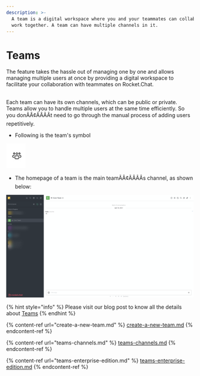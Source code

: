 ```yaml
---
description: >-
  A team is a digital workspace where you and your teammates can collaborate and
  work together. A team can have multiple channels in it.
---
```


# Teams

The feature takes the hassle out of managing one by one and allows managing multiple users at once by providing a digital workspace to facilitate your collaboration with teammates on Rocket.Chat.

\
Each team can have its own channels, which can be public or private. Teams allow you to handle multiple users at the same time efficiently. So you donÃÂ¢ÃÂÃÂt need to go through the manual process of adding users repetitively.

* Following is the team's symbol

![](<../../../../.gitbook/assets/image (343).png>)

* The homepage of a team is the main teamÃÂ¢ÃÂÃÂs channel, as shown below:

![](<../../../../.gitbook/assets/image (342).png>)

{% hint style="info" %}
Please visit our blog post to know all the details about [Teams](https://rocket.chat/blog/product/teams/)
{% endhint %}

{% content-ref url="create-a-new-team.md" %}
[create-a-new-team.md](create-a-new-team.md)
{% endcontent-ref %}

{% content-ref url="teams-channels.md" %}
[teams-channels.md](teams-channels.md)
{% endcontent-ref %}

{% content-ref url="teams-enterprise-edition.md" %}
[teams-enterprise-edition.md](teams-enterprise-edition.md)
{% endcontent-ref %}
